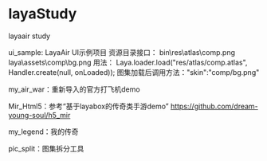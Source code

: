 # layaStudy
layaair study

ui_sample: LayaAir UI示例项目
	资源目录接口：
		bin\res\atlas\comp.png
		laya\assets\comp\bg.png
	用法：
		Laya.loader.load("res/atlas/comp.atlas", Handler.create(null, onLoaded));
		图集加载后调用方法："skin":"comp/bg.png"

my_air_war：重新导入的官方打飞机demo

Mir_Html5：参考“基于layabox的传奇类手游demo”
	https://github.com/dream-young-soul/h5_mir
	
my_legend：我的传奇
	
pic_split：图集拆分工具